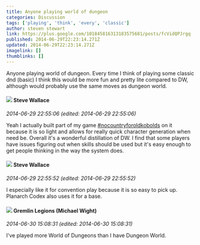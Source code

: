 ```yaml
---
title: Anyone playing world of dungeon
categories: Discussion
tags: ['playing', 'think', 'every', 'classic']
author: steven stewart
link: https://plus.google.com/101845816313183575681/posts/fcVidQPJrgq
published: 2014-06-29T22:23:14.271Z
updated: 2014-06-29T22:23:14.271Z
imagelink: []
thumblinks: []
---
```


Anyone playing world of dungeon. Every time I think of playing some classic dnd (basic) I think this would be more fun and pretty lite compared to DW, although would probably use the same moves as dungeon world. 
<div id='comment z13dhjn4eryxudvba04cjxuqipzqhjwpvcc'>
  <h4><img src='{{site.baseurl}}//images/avatars/110005054306667565625_photo.jpg'> Steve Wallace</h4>
      <p><cite>2014-06-29 22:55:06 (edited: 2014-06-29 22:55:06)</cite></p>
        <p>Yeah I actually built part of my game <a rel="nofollow" class="ot-hashtag" href="https://plus.google.com/s/%23nocountryforoldkobolds/posts">#nocountryforoldkobolds</a> on it because it is so light and allows for really quick character generation when need be. Overall it&#39;s a wonderful distillation of DW. I find that some players have issues figuring out when skills should be used but it&#39;s easy enough to get people thinking in the way the system does.</p>
</div>
        

<div id='comment z13dhjn4eryxudvba04cjxuqipzqhjwpvcc'>
  <h4><img src='{{site.baseurl}}//images/avatars/110005054306667565625_photo.jpg'> Steve Wallace</h4>
      <p><cite>2014-06-29 22:55:52 (edited: 2014-06-29 22:55:52)</cite></p>
        <p>I especially like it for convention play because it is so easy to pick up. Planarch Codex also uses it for a base.</p>
</div>
        

<div id='comment z13dhjn4eryxudvba04cjxuqipzqhjwpvcc'>
  <h4><img src='{{site.baseurl}}//images/avatars/114463285882634100096_photo.jpg'> Gremlin Legions (Michael Wight)</h4>
      <p><cite>2014-06-30 15:08:31 (edited: 2014-06-30 15:08:31)</cite></p>
        <p>I&#39;ve played more World of Dungeons than I have Dungeon World.</p>
</div>
        